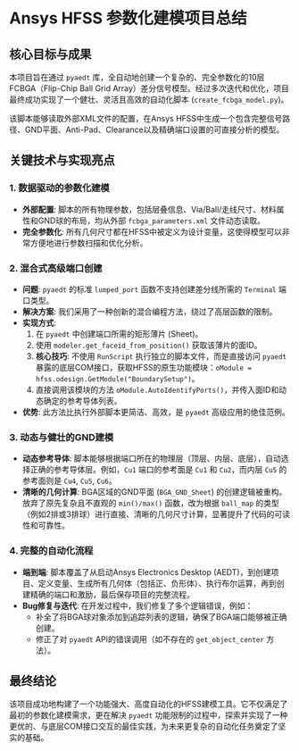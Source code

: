 # Ansys HFSS 参数化建模项目总结

## 核心目标与成果

本项目旨在通过 `pyaedt` 库，全自动地创建一个复杂的、完全参数化的10层FCBGA（Flip-Chip Ball Grid Array）差分信号模型。经过多次迭代和优化，项目最终成功实现了一个健壮、灵活且高效的自动化脚本 (`create_fcbga_model.py`)。

该脚本能够读取外部XML文件的配置，在Ansys HFSS中生成一个包含完整信号路径、GND平面、Anti-Pad、Clearance以及精确端口设置的可直接分析的模型。

## 关键技术与实现亮点

### 1. 数据驱动的参数化建模
- **外部配置**: 脚本的所有物理参数，包括层叠信息、Via/Ball/走线尺寸、材料属性和GND球的布局，均从外部 `fcbga_parameters.xml` 文件动态读取。
- **完全参数化**: 所有几何尺寸都在HFSS中被定义为设计变量，这使得模型可以非常方便地进行参数扫描和优化分析。

### 2. 混合式高级端口创建
- **问题**: `pyaedt` 的标准 `lumped_port` 函数不支持创建差分线所需的 `Terminal` 端口类型。
- **解决方案**: 我们采用了一种创新的混合编程方法，绕过了高层函数的限制。
- **实现方式**:
    1. 在 `pyaedt` 中创建端口所需的矩形薄片 (Sheet)。
    2. 使用 `modeler.get_faceid_from_position()` 获取该薄片的面ID。
    3. **核心技巧**: 不使用 `RunScript` 执行独立的脚本文件，而是直接访问 `pyaedt` 暴露的底层COM接口，获取HFSS的原生功能模块：`oModule = hfss.odesign.GetModule("BoundarySetup")`。
    4. 直接调用该模块的方法 `oModule.AutoIdentifyPorts()`，并传入面ID和动态确定的参考导体列表。
- **优势**: 此方法比执行外部脚本更简洁、高效，是 `pyaedt` 高级应用的绝佳范例。

### 3. 动态与健壮的GND建模
- **动态参考导体**: 脚本能够根据端口所在的物理层（顶层、内层、底层），自动选择正确的参考导体层。例如，`Cu1` 端口的参考面是 `Cu1` 和 `Cu2`，而内层 `Cu5` 的参考面则是 `Cu4`, `Cu5`, `Cu6`。
- **清晰的几何计算**: BGA区域的GND平面 (`BGA_GND_Sheet`) 的创建逻辑被重构。放弃了原先复杂且不直观的 `min()/max()` 函数，改为根据 `ball_map` 的类型（例如2排或3排球）进行直接、清晰的几何尺寸计算，显著提升了代码的可读性和可靠性。

### 4. 完整的自动化流程
- **端到端**: 脚本覆盖了从启动Ansys Electronics Desktop (AEDT)，到创建项目、定义变量、生成所有几何体（包括正、负形体）、执行布尔运算，再到创建精确的端口和激励，最后保存项目的完整流程。
- **Bug修复与迭代**: 在开发过程中，我们修复了多个逻辑错误，例如：
    - 补全了将BGA球对象添加到追踪列表的逻辑，确保了BGA端口能够被正确创建。
    - 修正了对 `pyaedt` API的错误调用（如不存在的 `get_object_center` 方法）。

## 最终结论

该项目成功地构建了一个功能强大、高度自动化的HFSS建模工具。它不仅满足了最初的参数化建模需求，更在解决 `pyaedt` 功能限制的过程中，探索并实现了一种更优的、与底层COM接口交互的最佳实践，为未来更复杂的自动化任务奠定了坚实的基础。

